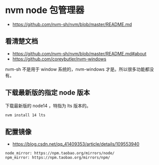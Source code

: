 # nvm node 包管理器

- https://github.com/nvm-sh/nvm/blob/master/README.md

## 看清楚文档

- https://github.com/nvm-sh/nvm/blob/master/README.md#about
- https://github.com/coreybutler/nvm-windows

nvm-sh 不是用于 window 系统的，nvm-windows 才是。所以很多功能都没有。

## 下载最新版的指定 node 版本

下载最新版的 node14 ，特指为 lts 版本的。

```bash
nvm install 14 lts
```

## 配置镜像

- https://blog.csdn.net/qq_41409353/article/details/109553940

```text
node_mirror: https://npm.taobao.org/mirrors/node/
npm_mirror: https://npm.taobao.org/mirrors/npm/
```
